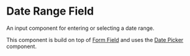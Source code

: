 # Date Range Field

An input component for entering or selecting a date range.

This component is build on top of [Form Field](/packages/components-next/components/form-field/form-field.html) and uses the [Date Picker](/packages/components-next/components/date-range-picker/date-range-picker.html) component.

<ComponentPreview name="date-range-field/examples/main" />

<!-- @include: ./date-range-field-meta.md -->